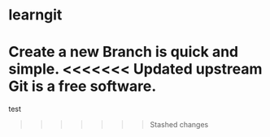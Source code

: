 # learngit
Create a new Branch is quick and simple.
<<<<<<< Updated upstream
Git is a free software.
=======
test
>>>>>>> Stashed changes

